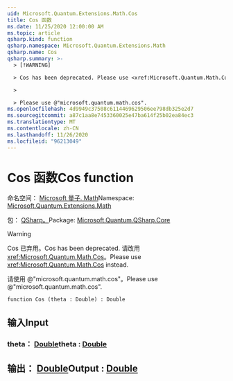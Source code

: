 ```yaml
---
uid: Microsoft.Quantum.Extensions.Math.Cos
title: Cos 函数
ms.date: 11/25/2020 12:00:00 AM
ms.topic: article
qsharp.kind: function
qsharp.namespace: Microsoft.Quantum.Extensions.Math
qsharp.name: Cos
qsharp.summary: >-
  > [!WARNING]

  > Cos has been deprecated. Please use <xref:Microsoft.Quantum.Math.Cos> instead.

  >

  > Please use @"microsoft.quantum.math.cos".
ms.openlocfilehash: 4d9949c37508c6114469629506ee798db325e2d7
ms.sourcegitcommit: a87c1aa8e7453360025e47ba614f25b02ea84ec3
ms.translationtype: MT
ms.contentlocale: zh-CN
ms.lasthandoff: 11/26/2020
ms.locfileid: "96213049"
---
```

# <a name="cos-function"></a><span data-ttu-id="6fd67-102">Cos 函数</span><span class="sxs-lookup"><span data-stu-id="6fd67-102">Cos function</span></span>

<span data-ttu-id="6fd67-103">命名空间： [Microsoft 量子. Math](xref:Microsoft.Quantum.Extensions.Math)</span><span class="sxs-lookup"><span data-stu-id="6fd67-103">Namespace: [Microsoft.Quantum.Extensions.Math](xref:Microsoft.Quantum.Extensions.Math)</span></span>

<span data-ttu-id="6fd67-104">包： [QSharp。](https://nuget.org/packages/Microsoft.Quantum.QSharp.Core)</span><span class="sxs-lookup"><span data-stu-id="6fd67-104">Package: [Microsoft.Quantum.QSharp.Core](https://nuget.org/packages/Microsoft.Quantum.QSharp.Core)</span></span>


> [!WARNING]
> <span data-ttu-id="6fd67-105">Cos 已弃用。</span><span class="sxs-lookup"><span data-stu-id="6fd67-105">Cos has been deprecated.</span></span> <span data-ttu-id="6fd67-106">请改用 <xref:Microsoft.Quantum.Math.Cos>。</span><span class="sxs-lookup"><span data-stu-id="6fd67-106">Please use <xref:Microsoft.Quantum.Math.Cos> instead.</span></span>
>
> <span data-ttu-id="6fd67-107">请使用 @"microsoft.quantum.math.cos"。</span><span class="sxs-lookup"><span data-stu-id="6fd67-107">Please use @"microsoft.quantum.math.cos".</span></span>



```qsharp
function Cos (theta : Double) : Double
```


## <a name="input"></a><span data-ttu-id="6fd67-108">输入</span><span class="sxs-lookup"><span data-stu-id="6fd67-108">Input</span></span>

### <a name="theta--double"></a><span data-ttu-id="6fd67-109">theta： [Double](xref:microsoft.quantum.lang-ref.double)</span><span class="sxs-lookup"><span data-stu-id="6fd67-109">theta : [Double](xref:microsoft.quantum.lang-ref.double)</span></span>





## <a name="output--double"></a><span data-ttu-id="6fd67-110">输出： [Double](xref:microsoft.quantum.lang-ref.double)</span><span class="sxs-lookup"><span data-stu-id="6fd67-110">Output : [Double](xref:microsoft.quantum.lang-ref.double)</span></span>

